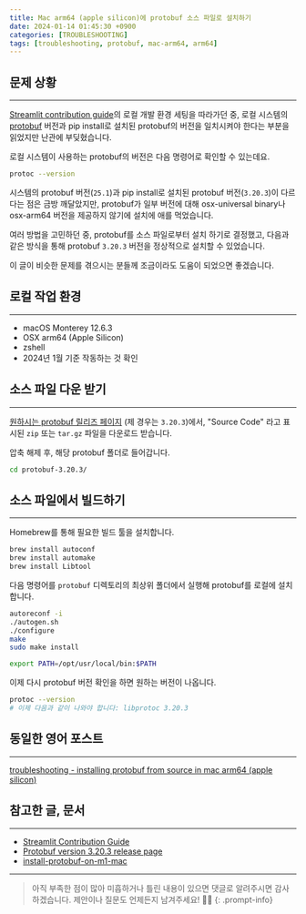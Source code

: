 ```yaml
---
title: Mac arm64 (apple silicon)에 protobuf 소스 파일로 설치하기 
date: 2024-01-14 01:45:30 +0900
categories: [TROUBLESHOOTING]
tags: [troubleshooting, protobuf, mac-arm64, arm64]
---
```


## 문제 상황

---
[Streamlit contribution guide](https://github.com/streamlit/streamlit/wiki/Contributing)의 로컬 개발 환경 세팅을 따라가던 중, 로컬 시스템의 [protobuf](https://protobuf.dev/) 버전과 pip install로 설치된 protobuf의 버전을 일치시켜야 한다는 부분을 읽었지만 난관에 부딪혔습니다.

로컬 시스템이 사용하는 protobuf의 버전은 다음 명령어로 확인할 수 있는데요.
```bash
protoc --version
```

시스템의 protobuf 버전(`25.1`)과 pip install로 설치된 protobuf 버전(`3.20.3`)이 다르다는 점은 금방 깨달았지만, protobuf가 일부 버전에 대해 osx-universal binary나 osx-arm64 버전을 제공하지 않기에 설치에 애를 먹었습니다.

여러 방법을 고민하던 중, protobuf를 소스 파일로부터 설치 하기로 결정했고, 다음과 같은 방식을 통해 protobuf `3.20.3` 버전을 정상적으로 설치할 수 있었습니다. 

이 글이 비슷한 문제를 겪으시는 분들께 조금이라도 도움이 되었으면 좋겠습니다.

## 로컬 작업 환경

---
+ macOS Monterey 12.6.3
+ OSX arm64 (Apple Silicon)
+ zshell
+ 2024년 1월 기준 작동하는 것 확인

## 소스 파일 다운 받기

---
[원하시는 protobuf 릴리즈 페이지](https://github.com/protocolbuffers/protobuf/releases/tag/v3.20.3) (제 경우는 `3.20.3`)에서, "Source Code" 라고 표시된 `zip` 또는 `tar.gz` 파일을 다운로드 받습니다.

압축 해제 후, 해당 protobuf 폴더로 들어갑니다.
```bash
cd protobuf-3.20.3/
```

## 소스 파일에서 빌드하기

---

Homebrew를 통해 필요한 빌드 툴을 설치합니다.

```bash
brew install autoconf  
brew install automake  
brew install Libtool
```

다음 명령어를 `protobuf` 디렉토리의 최상위 폴더에서 실행해 protobuf를 로컬에 설치합니다.

```bash
autoreconf -i
./autogen.sh
./configure
make
sudo make install

export PATH=/opt/usr/local/bin:$PATH
```

이제 다시 protobuf 버전 확인을 하면 원하는 버전이 나옵니다.

```bash
protoc --version
# 이제 다음과 같이 나와야 합니다: libprotoc 3.20.3
```

## 동일한 영어 포스트

---
[troubleshooting - installing protobuf from source in mac arm64 (apple silicon)](https://notiona.github.io/posts/protobuf-mac-arm64-eng/)

## 참고한 글, 문서

---
+ [Streamlit Contribution Guide](https://github.com/streamlit/streamlit/wiki/Contributing)
+ [Protobuf version 3.20.3 release page](https://github.com/protocolbuffers/protobuf/releases/tag/v3.20.3)
+ [install-protobuf-on-m1-mac](https://medium.com/@danny4410.eecs04/install-protobuf-on-m1-mac-852e4afa619f)

---

> 아직 부족한 점이 많아 미흡하거나 틀린 내용이 있으면 댓글로 알려주시면 감사하겠습니다. 제안이나 질문도 언제든지 남겨주세요! 🙇‍♂️
{: .prompt-info}
